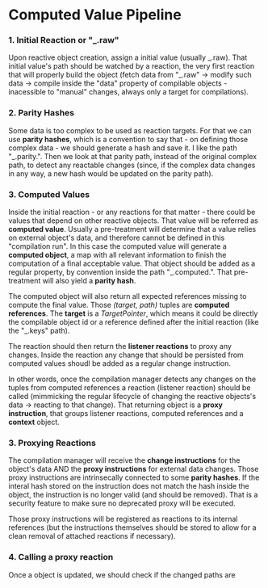 # Computed Value Pipeline

### 1. Initial Reaction or "_.raw"

Upon reactive object creation, assign a initial value (usually \_.raw). That initial value's path should be watched by a reaction, the very first reaction that will properly build the object (fetch data from "_.raw" -> modify such data -> compile inside the "data" property of compilable objects - inacessible to "manual" changes, always only a target for compilations).

### 2. Parity Hashes

Some data is too complex to be used as reaction targets. For that we can use **parity hashes**, which is a convention to say that - on defining those complex data - we should generate a hash and save it. I like the path "_.parity.<some identifing value>". Then we look at that parity path, instead of the original complex path, to detect any reactable changes (since, if the complex data changes in any way, a new hash would be updated on the parity path).


### 3. Computed Values

Inside the initial reaction - or any reactions for that matter - there could be values that depend on other reactive objects. That value will be referred as **computed value**. Usually a pre-treatment will determine that a value relies on external object's data, and therefore cannot be defined in this "compilation run". In this case the computed value will generate a **computed object**, a map with all relevant information to finish the computation of a final acceptable value. That object should be added as a regular property, by convention inside the path "_.computed.<some identifing key>". That pre-treatment will also yield a **parity hash**.

The computed object will also return all expected references missing to compute the final value. Those *(target, path)* tuples are **computed references**. The **target** is a *TargetPointer*, which means it could be directly the compilable object id or a reference defined after the initial reaction (like the "_.keys" path).

The reaction should then return the **listener reactions** to proxy any changes. Inside the reaction any change that should be persisted from computed values shoudl be added as a regular change instruction.

In other words, once the compilation manager detects any changes on the tuples from computed references a reaction (listener reaction) should be called (mimmicking the regular lifecycle of changing the reactive objects's data -> reacting to that change). That returning object is a **proxy instruction**, that groups listener reactions, computed references and a **context** object.


### 3. Proxying Reactions

The compilation manager will receive the **change instructions** for the object's data AND the **proxy instructions** for external data changes. Those proxy instructions are intrinsecally connected to some **parity hashes**. If the interal hash stored on the instruction does not match the hash inside the object, the instruction is no longer valid (and should be removed). That is a security feature to make sure no deprecated proxy will be executed.

Those proxy instructions will be registered as reactions to its internal references (but the instructions themselves should be stored to allow for a clean removal of attached reactions if necessary).


### 4. Calling a proxy reaction

Once a object is updated, we should check if the changed paths are 